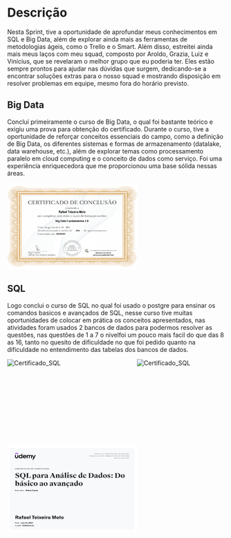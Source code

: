 # Descrição

Nesta Sprint, tive a oportunidade de aprofundar meus conhecimentos em SQL e Big Data, além de explorar ainda mais as ferramentas de metodologias ágeis, como o Trello e o Smart. Além disso, estreitei ainda mais meus laços com meu squad, composto por Aroldo, Grazia, Luiz e Vinícius, que se revelaram o melhor grupo que eu poderia ter. Eles estão sempre prontos para ajudar nas dúvidas que surgem, dedicando-se a encontrar soluções extras para o nosso squad e mostrando disposição em resolver problemas em equipe, mesmo fora do horário previsto.

## Big Data

Concluí primeiramente o curso de Big Data, o qual foi bastante teórico e exigiu uma prova para obtenção do certificado. Durante o curso, tive a oportunidade de reforçar conceitos essenciais do campo, como a definição de Big Data, os diferentes sistemas e formas de armazenamento (datalake, data warehouse, etc.), além de explorar temas como processamento paralelo em cloud computing e o conceito de dados como serviço. Foi uma experiência enriquecedora que me proporcionou uma base sólida nessas áreas.


<img src="/Sprint-2/Certificados/Certificado_Big_data.png" alt="Certificado_Big_data" width="300" height="200">

## SQL

Logo conclui o curso de SQL no qual foi usado o postgre para ensinar os comandos basicos e avançados de SQL, nesse curso tive muitas oportunidades de colocar em prática os conceitos apresentados, nas atividades foram usados 2 bancos de dados para podermos resolver as questões, nas questões de 1 a 7 o nivelfoi um pouco mais facil do que das 8 as 16, tanto no quesito de dificuldade no que foi pedido quanto na dificuldade no entendimento das tabelas dos bancos de dados.

<div style="display: flex;">
<img src="/Sprint-2/EXxercicios_I_parte_1/DER-Biblioteca.png" alt="Certificado_SQL" width="300" height="200">
<img src="/Sprint-2/Exercicios_I_parte_2/DER-loja.png" alt="Certificado_SQL" width="300" height="200">
</div>
<img src="/Sprint-2/Certificados/Certificado_SQL.jpg" alt="Certificado_SQL" width="300" height="200">
